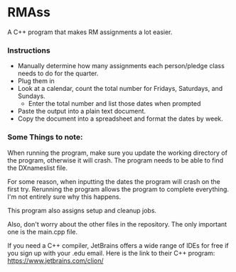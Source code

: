 # RMAss

A C++ program that makes RM assignments a lot easier. 

### Instructions

- Manually determine how many assignments each person/pledge class needs to do for the quarter. 
- Plug them in
- Look at a calendar, count the total number for Fridays, Saturdays, and Sundays.
  - Enter the total number and list those dates when prompted 
- Paste the output into a plain text document.
- Copy the document into a spreadsheet and format the dates by week.

### Some Things to note: 

When running the program, make sure you update the working directory of the program, otherwise it will crash. The program needs to be able to find the DXnameslist file. 

For some reason, when inputting the dates the program will crash on the first try. Rerunning the program allows the program to complete everything. I'm not entirely sure why this happens.

This program also assigns setup and cleanup jobs.

Also, don't worry about the other files in the repository. The only important one is the main.cpp file.

If you need a C++ compiler, JetBrains offers a wide range of IDEs for free if you sign up with your .edu email. Here is the link to their C++ program: https://www.jetbrains.com/clion/
